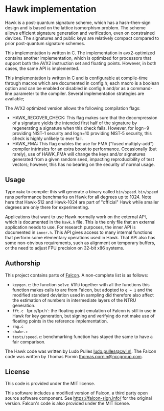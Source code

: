 # Hawk implementation

Hawk is a post-quantum signature scheme, which has a hash-then-sign design and is based on the lattice isomorphism problem. The scheme allows efficient signature generation and verification, even on constrained devices. The signatures and public keys are relatively compact compared to prior post-quantum signature schemes.

This implementation is written in C. The implementation in avx2-optimized contains another implementation, which is optimized for processors that support both the AVX2 instruction set and floating points.
However, in both cases, the same API is implemented.

This implementation is written in C and is configurable at compile-time
through macros which are documented in config.h; each macro is a boolean
option and can be enabled or disabled in config.h and/or as a
command-line parameter to the compiler. Several implementation strategies
are available;

The AVX2 optimized version allows the following compilation flags:

- HAWK_RECOVER_CHECK: This flag makes sure that the decompression of a signature yields the intended first half of the signature by regenerating a signature when this check fails. However, for logn=9 providing NIST-1 security and logn=10 providing NIST-5 security, this check is highly unlikely to ever fail.
- HAWK_FMA: This flag enables the use for FMA ("fused multiply-add") compiler intrinsics for an extra boost to performance. Occasionally (but rarely), use of HAWK_FMA will change the keys and/or signatures generated from a given random seed, impacting reproducibility of test vectors; however, this has no bearing on the security of normal usage.

## Usage

Type `make` to compile: this will generate a binary called `bin/speed`. `bin/speed` runs performance benchmarks on Hawk for all degrees up to 1024. Note here that Hawk-512 and Hawk-1024 are part of "official" Hawk while smaller degrees are only there for experimenting.

Applications that want to use Hawk normally work on the external API, which is documented in the `hawk.h` file. This is the only file that an external application needs to use. For research purposes, the inner API is documented in `inner.h`. This API gives access to many internal functions that perform some elementary operations used in Hawk. That API also has some non-obvious requirements, such as alignment on temporary buffers, or the need to adjust FPU precision on 32-bit x86 systems.

## Authorship

This project contains parts of [Falcon](https://falcon-sign.info/). A non-complete list is as follows:

- `keygen.c`: the function `solve_NTRU` together with all the functions this function makes calls to are from Falcon, but adopted to `q = 1` and the modified standard deviation used in sampling did therefore also affect the estimation of numbers in intermediate layers of the NTRU generation.
- `fft.c`
` `fpr.c/fpr.h`: the floating point emulation of Falcon is still in use in Hawk for key generation, but signing and verifying do not make use of floating points in the reference implementation.
- `rng.c`
- `shake.c`
- `tests/speed.c`: benchmarking function has stayed the same to have a fair comparison.

The Hawk code was written by Ludo Pulles <ludo.pulles@cwi.nl>. The Falcon code was written by Thomas Pornin <thomas.pornin@nccgroup.com>.

## License

This code is provided under the MIT license.

This software includes a modified version of Falcon, a third party open source software component. See https://falcon-sign.info/ for the original version. Falcon's code is also provided under the MIT license.
